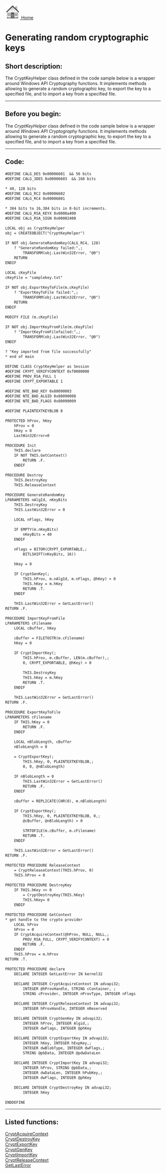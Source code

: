 [<img src="../images/home.png"> Home ](https://github.com/VFPX/Win32API)  

# Generating random cryptographic keys

## Short description:
The CryptKeyHelper class defined in the code sample below is a wrapper around Windows API Cryptography functions. It implements methods allowing to generate a random cryptographic key, to export the key to a specified file, and to import a key from a specified file.  
***  


## Before you begin:
The *CryptKeyHelper* class defined in the code sample below is a wrapper around *Windows API Cryptography* functions. It implements methods allowing to generate a random cryptographic key, to export the key to a specified file, and to import a key from a specified file.  
  
***  


## Code:
```foxpro  
#DEFINE CALG_DES 0x00006601  && 56 bits
#DEFINE CALG_3DES 0x00006603  && 168 bits

* 40, 128 bits
#DEFINE CALG_RC2 0x00006602
#DEFINE CALG_RC4 0x00006801

* 384 bits to 16,384 bits in 8-bit increments.
#DEFINE CALG_RSA_KEYX 0x0000a400
#DEFINE CALG_RSA_SIGN 0x00002400

LOCAL obj as CryptKeyHelper
obj = CREATEOBJECT("CryptKeyHelper")

IF NOT obj.GenerateRandomKey(CALG_RC4, 128)
	? "GenerateRandomKey failed:",;
		TRANSFORM(obj.LastWin32Error, "@0")
	RETURN
ENDIF

LOCAL cKeyFile
cKeyFile = "samplekey.txt"

IF NOT obj.ExportKeyToFile(m.cKeyFile)
	? "ExportKeyToFile failed:",;
		TRANSFORM(obj.LastWin32Error, "@0")
	RETURN
ENDIF

MODIFY FILE (m.cKeyFile)

IF NOT obj.ImportKeyFromFile(m.cKeyFile)
	? "ImportKeyFromFilefailed:",;
		TRANSFORM(obj.LastWin32Error, "@0")
ENDIF

? "Key imported from file successfully"
* end of main

DEFINE CLASS CryptKeyHelper as Session
#DEFINE CRYPT_VERIFYCONTEXT 0xf0000000
#DEFINE PROV_RSA_FULL 1
#DEFINE CRYPT_EXPORTABLE 1

#DEFINE NTE_BAD_KEY 0x80090003
#DEFINE NTE_BAD_ALGID 0x80090008
#DEFINE NTE_BAD_FLAGS 0x80090009

#DEFINE PLAINTEXTKEYBLOB 8

PROTECTED hProv, hKey
	hProv = 0
	hKey = 0
	LastWin32Error=0
	
PROCEDURE Init
	THIS.declare
	IF NOT THIS.GetContext()
		RETURN .F.
	ENDIF

PROCEDURE Destroy
	THIS.DestroyKey
	THIS.ReleaseContext

PROCEDURE GenerateRandomKey
LPARAMETERS nAlgId, nKeyBits
	THIS.DestroyKey
	THIS.LastWin32Error = 0

	LOCAL nFlags, hKey
	
	IF EMPTY(m.nKeyBits)
		nKeyBits = 40
	ENDIF
	
	nFlags = BITOR(CRYPT_EXPORTABLE,;
		BITLSHIFT(nKeyBits, 16))

	hKey = 0
	
	IF CryptGenKey(;
		THIS.hProv, m.nAlgId, m.nFlags, @hKey) > 0
		THIS.hKey = m.hKey
		RETURN .T.
	ENDIF

	THIS.LastWin32Error = GetLastError()
RETURN .F.

PROCEDURE ImportKeyFromFile
LPARAMETERS cFilename
	LOCAL cBuffer, hKey
	
	cBuffer = FILETOSTR(m.cFilename)
	hKey = 0
	
	IF CryptImportKey(;
		THIS.hProv, m.cBuffer, LEN(m.cBuffer),;
		0, CRYPT_EXPORTABLE, @hKey) > 0
	
		THIS.DestroyKey
		THIS.hKey = m.hKey
		RETURN .T.
	ENDIF

	THIS.LastWin32Error = GetLastError()
RETURN .F.

PROCEDURE ExportKeyToFile
LPARAMETERS cFilename
	IF THIS.hKey = 0
		RETURN .F.
	ENDIF
	
	LOCAL nBlobLength, cBuffer
	nBlobLength = 0

	= CryptExportKey(;
		THIS.hKey, 0, PLAINTEXTKEYBLOB,;
		0, 0, @nBlobLength)
		
	IF nBlobLength = 0
		THIS.LastWin32Error = GetLastError()
		RETURN .F.
	ENDIF
		
	cBuffer = REPLICATE(CHR(0), m.nBlobLength)

	IF CryptExportKey(;
		THIS.hKey, 0, PLAINTEXTKEYBLOB, 0,;
		@cBuffer, @nBlobLength) > 0

		STRTOFILE(m.cBuffer, m.cFilename)
		RETURN .T.
	ENDIF
	
	THIS.LastWin32Error = GetLastError()
RETURN .F.

PROTECTED PROCEDURE ReleaseContext
	= CryptReleaseContext(THIS.hProv, 0)
	THIS.hProv = 0

PROTECTED PROCEDURE DestroyKey
	IF THIS.hKey <> 0
		= CryptDestroyKey(THIS.hKey)
		THIS.hKey= 0
	ENDIF

PROTECTED PROCEDURE GetContext
* get handle to the crypto provider
	LOCAL hProv
	hProv = 0
	IF CryptAcquireContext(@hProv, NULL, NULL,;
		PROV_RSA_FULL, CRYPT_VERIFYCONTEXT) = 0
		RETURN .F.
	ENDIF
	THIS.hProv = m.hProv
RETURN .T.

PROTECTED PROCEDURE declare
	DECLARE INTEGER GetLastError IN kernel32

	DECLARE INTEGER CryptAcquireContext IN advapi32;
		INTEGER @hProvHandle, STRING cContainer, ;
		STRING cProvider, INTEGER nProvType, INTEGER nFlags

	DECLARE INTEGER CryptReleaseContext IN advapi32;
		INTEGER hProvHandle, INTEGER nReserved

	DECLARE INTEGER CryptGenKey IN advapi32;
		INTEGER hProv, INTEGER Algid,;
		INTEGER dwFlags, INTEGER @phKey

	DECLARE INTEGER CryptExportKey IN advapi32;
		INTEGER hKey, INTEGER hExpKey,;
		INTEGER dwBlobType, INTEGER dwFlags,;
		STRING @pbData, INTEGER @pdwDataLen

	DECLARE INTEGER CryptImportKey IN advapi32;
		INTEGER hProv, STRING @pbData,;
		INTEGER dwDataLen, INTEGER hPubKey,;
		INTEGER dwFlags, INTEGER @phKey

	DECLARE INTEGER CryptDestroyKey IN advapi32;
		INTEGER hKey

ENDDEFINE  
```  
***  


## Listed functions:
[CryptAcquireContext](../libraries/advapi32/CryptAcquireContext.md)  
[CryptDestroyKey](../libraries/advapi32/CryptDestroyKey.md)  
[CryptExportKey](../libraries/advapi32/CryptExportKey.md)  
[CryptGenKey](../libraries/advapi32/CryptGenKey.md)  
[CryptImportKey](../libraries/advapi32/CryptImportKey.md)  
[CryptReleaseContext](../libraries/advapi32/CryptReleaseContext.md)  
[GetLastError](../libraries/kernel32/GetLastError.md)  
